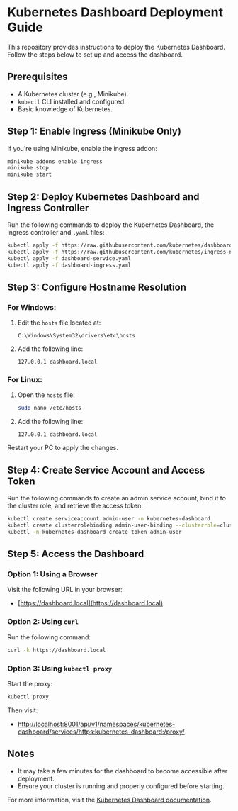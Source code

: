 # Kubernetes Dashboard Deployment Guide

This repository provides instructions to deploy the Kubernetes Dashboard. Follow the steps below to set up and access the dashboard.

## Prerequisites

- A Kubernetes cluster (e.g., Minikube).
- `kubectl` CLI installed and configured.
- Basic knowledge of Kubernetes.

## Step 1: Enable Ingress (Minikube Only)

If you're using Minikube, enable the ingress addon:

```bash
minikube addons enable ingress
minikube stop
minikube start

```

## Step 2: Deploy Kubernetes Dashboard and Ingress Controller

Run the following commands to deploy the Kubernetes Dashboard, the ingress controller and `.yaml` files:

```bash
kubectl apply -f https://raw.githubusercontent.com/kubernetes/dashboard/v2.7.0/aio/deploy/recommended.yaml
kubectl apply -f https://raw.githubusercontent.com/kubernetes/ingress-nginx/main/deploy/static/provider/cloud/deploy.yaml
kubectl apply -f dashboard-service.yaml
kubectl apply -f dashboard-ingress.yaml

```

## Step 3: Configure Hostname Resolution

### For Windows:
1. Edit the `hosts` file located at:
   ```
   C:\Windows\System32\drivers\etc\hosts
   ```
2. Add the following line:
   ```plaintext
   127.0.0.1 dashboard.local
   ```

### For Linux:
1. Open the `hosts` file:
   ```bash
   sudo nano /etc/hosts
   ```
2. Add the following line:
   ```plaintext
   127.0.0.1 dashboard.local
   ```

Restart your PC to apply the changes.

## Step 4: Create Service Account and Access Token

Run the following commands to create an admin service account, bind it to the cluster role, and retrieve the access token:

```bash
kubectl create serviceaccount admin-user -n kubernetes-dashboard
kubectl create clusterrolebinding admin-user-binding --clusterrole=cluster-admin --serviceaccount=kubernetes-dashboard:admin-user
kubectl -n kubernetes-dashboard create token admin-user

```

## Step 5: Access the Dashboard

### Option 1: Using a Browser
Visit the following URL in your browser:
- [https://dashboard.local](https://dashboard.local)

### Option 2: Using `curl`
Run the following command:
```bash
curl -k https://dashboard.local
```

### Option 3: Using `kubectl proxy`
Start the proxy:
```bash
kubectl proxy
```
Then visit:
- [http://localhost:8001/api/v1/namespaces/kubernetes-dashboard/services/https:kubernetes-dashboard:/proxy/](http://localhost:8001/api/v1/namespaces/kubernetes-dashboard/services/https:kubernetes-dashboard:/proxy/)

## Notes

- It may take a few minutes for the dashboard to become accessible after deployment.
- Ensure your cluster is running and properly configured before starting.

For more information, visit the [Kubernetes Dashboard documentation](https://kubernetes.io/docs/tasks/access-application-cluster/web-ui-dashboard/).
